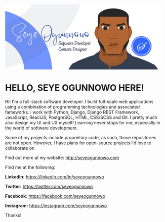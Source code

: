 ![alt text](https://raw.githubusercontent.com/seyeogunnowo/seyeogunnowo/main/Seye%20Horizontal%20Design.png)
# **HELLO, SEYE OGUNNOWO** HERE!
Hi! I'm a full-stack software developer. I build full-scale web applications using a combination of programming technologies and associated fameworks. I work with Python, Django, Django REST Framework, JavaScript, ReactJS, PostgreSQL, HTML, CSS/SCSS and Git. I pretty much also design my UI and UX myself! Learning never stops for me, especially in the world of software development.

Some of my projects include proprietary code, as such, those repositories are not open. However, I have plans for open-source projects I'd love to collaborate on.

Find out more at my website: http://seyeogunnowo.com

Find me at the following:

**LinkedIn:** https://linkedin.com/in/seyeogunnowo

**Twitter:** https://twitter.com/seyeogunnowo 

**Facebook:** https://facebook.com/seyeogunnowo

**Instagram:** https://instagram.com/seyeogunnowo

Thanks!
